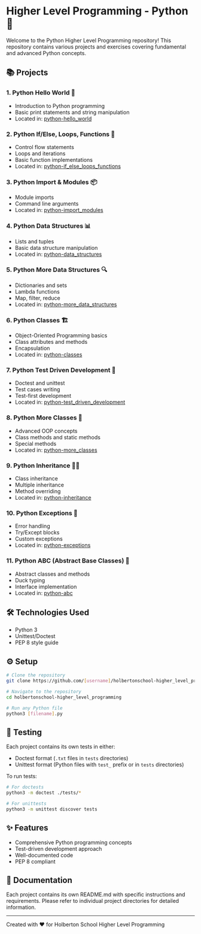 # Higher Level Programming - Python 🐍

Welcome to the Python Higher Level Programming repository! This repository contains various projects and exercises covering fundamental and advanced Python concepts.

## 📚 Projects

### 1. Python Hello World 🌟
- Introduction to Python programming
- Basic print statements and string manipulation
- Located in: [python-hello_world](./python-hello_world)

### 2. Python If/Else, Loops, Functions 🔄
- Control flow statements
- Loops and iterations
- Basic function implementations
- Located in: [python-if_else_loops_functions](./python-if_else_loops_functions)

### 3. Python Import & Modules 📦
- Module imports
- Command line arguments
- Located in: [python-import_modules](./python-import_modules)

### 4. Python Data Structures 📊
- Lists and tuples
- Basic data structure manipulation
- Located in: [python-data_structures](./python-data_structures)

### 5. Python More Data Structures 🔍
- Dictionaries and sets
- Lambda functions
- Map, filter, reduce
- Located in: [python-more_data_structures](./python-more_data_structures)

### 6. Python Classes 🏗️
- Object-Oriented Programming basics
- Class attributes and methods
- Encapsulation
- Located in: [python-classes](./python-classes)

### 7. Python Test Driven Development 🧪
- Doctest and unittest
- Test cases writing
- Test-first development
- Located in: [python-test_driven_development](./python-test_driven_development)

### 8. Python More Classes 🏢
- Advanced OOP concepts
- Class methods and static methods
- Special methods
- Located in: [python-more_classes](./python-more_classes)

### 9. Python Inheritance 👨‍👦
- Class inheritance
- Multiple inheritance
- Method overriding
- Located in: [python-inheritance](./python-inheritance)

### 10. Python Exceptions 🚨
- Error handling
- Try/Except blocks
- Custom exceptions
- Located in: [python-exceptions](./python-exceptions)

### 11. Python ABC (Abstract Base Classes) 🎯
- Abstract classes and methods
- Duck typing
- Interface implementation
- Located in: [python-abc](./python-abc)

## 🛠️ Technologies Used
- Python 3
- Unittest/Doctest
- PEP 8 style guide

## ⚙️ Setup
```bash
# Clone the repository
git clone https://github.com/[username]/holbertonschool-higher_level_programming.git

# Navigate to the repository
cd holbertonschool-higher_level_programming

# Run any Python file
python3 [filename].py
```

## 📝 Testing
Each project contains its own tests in either:
- Doctest format (`.txt` files in `tests` directories)
- Unittest format (Python files with `test_` prefix or in `tests` directories)

To run tests:
```bash
# For doctests
python3 -m doctest ./tests/*

# For unittests
python3 -m unittest discover tests
```

## ✨ Features
- Comprehensive Python programming concepts
- Test-driven development approach
- Well-documented code
- PEP 8 compliant

## 📖 Documentation
Each project contains its own README.md with specific instructions and requirements. Please refer to individual project directories for detailed information.

---
Created with ❤️ for Holberton School Higher Level Programming
